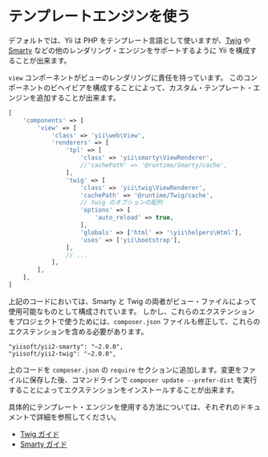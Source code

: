 テンプレートエンジンを使う
==========================

デフォルトでは、Yii は PHP をテンプレート言語として使いますが、[Twig](https://twig.symfony.com/) や
[Smarty](https://www.smarty.net/) などの他のレンダリング・エンジンをサポートするように Yii を構成することが出来ます。

`view` コンポーネントがビューのレンダリングに責任を持っています。
このコンポーネントのビヘイビアを構成することによって、カスタム・テンプレート・エンジンを追加することが出来ます。

```php
[
    'components' => [
        'view' => [
            'class' => 'yii\web\View',
            'renderers' => [
                'tpl' => [
                    'class' => 'yii\smarty\ViewRenderer',
                    //'cachePath' => '@runtime/Smarty/cache',
                ],
                'twig' => [
                    'class' => 'yii\twig\ViewRenderer',
                    'cachePath' => '@runtime/Twig/cache',
                    // twig のオプションの配列
                    'options' => [
                        'auto_reload' => true,
                    ],
                    'globals' => ['html' => '\yii\helpers\Html'],
                    'uses' => ['yii\bootstrap'],
                ],
                // ...
            ],
        ],
    ],
]
```

上記のコードにおいては、Smarty と Twig の両者がビュー・ファイルによって使用可能なものとして構成されています。
しかし、これらのエクステンションをプロジェクトで使うためには、`composer.json` ファイルも修正して、これらのエクステンションを含める必要があります。

```
"yiisoft/yii2-smarty": "~2.0.0",
"yiisoft/yii2-twig": "~2.0.0",
```
上のコードを `composer.json` の `require` セクションに追加します。変更をファイルに保存した後、コマンドラインで `composer update --prefer-dist` を実行することによってエクステンションをインストールすることが出来ます。

具体的にテンプレート・エンジンを使用する方法については、それぞれのドキュメントで詳細を参照してください。

- [Twig ガイド](https://www.yiiframework.com/extension/yiisoft/yii2-twig/doc/guide/)
- [Smarty ガイド](https://www.yiiframework.com/extension/yiisoft/yii2-smarty/doc/guide/)
